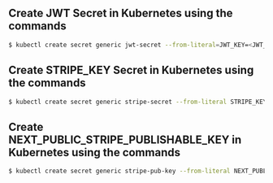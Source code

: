 ## Create JWT Secret in Kubernetes using the commands
```bash
$ kubectl create secret generic jwt-secret --from-literal=JWT_KEY=<JWT_KEY>
```

## Create STRIPE_KEY Secret in Kubernetes using the commands
```bash
$ kubectl create secret generic stripe-secret --from-literal STRIPE_KEY=<STRIPE_KEY>
```

## Create NEXT_PUBLIC_STRIPE_PUBLISHABLE_KEY in Kubernetes using the commands
```bash
$ kubectl create secret generic stripe-pub-key --from-literal NEXT_PUBLIC_STRIPE_PUBLISHABLE_KEY=<NEXT_PUBLIC_STRIPE_PUBLISHABLE_KEY>
```